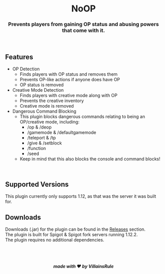 <h1 align='center'>NoOP</h1>
<h3 align='center'>Prevents players from gaining OP status and abusing powers that come with it.</h3>

<br>

<h2>Features</h2>

- OP Detection
  - Finds players with OP status and removes them
  - Prevents OP-like actions if anyone does have OP
  - OP status is removed
- Creative Mode Detection
  - Finds players with creative mode along with OP
  - Prevents the creative inventory
  - Creative mode is removed
- Dangerous Command Blocking
  - This plugin blocks dangerous commands relating to being an OP/creative mode, including:
    - /op & /deop
    - /gamemode & /defaultgamemode
    - /teleport & /tp
    - /give & /setblock
    - /function
    - /seed
  - Keep in mind that this also blocks the console and command blocks!

<br>

<h2>Supported Versions</h2>
This plugin currently only supports 1.12, as that was the server it was built for.

<br>

<h2>Downloads</h2>

Downloads (.jar) for the plugin can be found in the [Releases](https://github.com/VillainsRule/NoOP/releases/latest) section.<br>
The plugin is built for Spigot & Spigot fork servers running 1.12.2.<br>
The plugin requires no additional dependencies.

<br><br>
<h5 align='center'>made with ❤️ by VillainsRule</h5>
